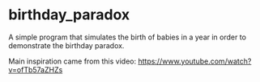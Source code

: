 # birthday_paradox
A simple program that simulates the birth of babies in a year in order to demonstrate the birthday paradox.

Main inspiration came from this video: https://www.youtube.com/watch?v=ofTb57aZHZs
